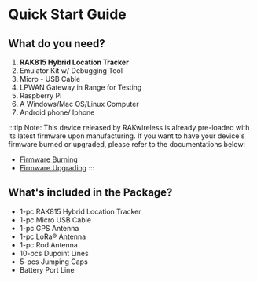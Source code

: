 # Quick Start Guide

<rk-img
  src="/assets/images/quick-start-guide/rak815/2quick-start-guide/rak815-overview.jpg"
  width="50%"
  figure-number="1"
  caption="RAK815 Hybrid Location Tracker"
/>

## What do you need?

1. **RAK815 Hybrid Location Tracker**
2. Emulator Kit w/ Debugging Tool
3. Micro - USB Cable
4. LPWAN Gateway in Range for Testing
5. Raspberry Pi
6. A Windows/Mac OS/Linux Computer
7. Android phone/ Iphone


<rk-btn
  src="https://store.rakwireless.com/products/rak815-hybrid-location-tracker"
  label="Buy a RAK815 Hybrid Location Tracker"
/>

:::tip Note: 
This device released by RAKwireless is already pre-loaded with its latest firmware upon manufacturing. If you want to have your device's firmware burned or upgraded, please refer to the documentations below:
* [Firmware Burning](device-firmware-setup.html)
* [Firmware Upgrading](upgrading-the-firmware.html)
:::
## What's included in the Package?

* 1-pc RAK815 Hybrid Location Tracker
* 1-pc Micro USB Cable
* 1-pc GPS Antenna
* 1-pc LoRa® Antenna
* 1-pc Rod Antenna
* 10-pcs Dupoint Lines
* 5-pcs Jumping Caps
* Battery Port Line